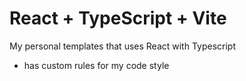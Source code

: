 # React + TypeScript + Vite

My personal templates that uses React with Typescript
- has custom rules for my code style
